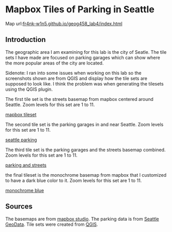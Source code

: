 # Mapbox Tiles of Parking in Seattle

Map url:[fr4nk-w1n5.github.io/geog458_lab4/index.html](https://fr4nk-w1n5.github.io/geog458_lab4/index.html)

## Introduction

The geographic area I am examining for this lab is the city of Seatle. The tile sets I have made are focused on parking garages which can show where the more popular areas of the city are located. 

Sidenote: I ran into some issues when working on this lab so the screenshots shown are from QGIS and display how the tile sets are supposed to look like. I think the problem was when generating the tilesets using the QGIS plugin. 

The first tile set is the streets basemap from mapbox centered around Seattle. Zoom levels for this set are 1 to 11.

[mapbox tileset](assets/img/mapbox)

The second tile set is the parking garages in and near Seattle. Zoom levels for this set are 1 to 11.

[seattle parking](assets/img/parking)

The third tile set is the parking garages and the streets basemap combined.  Zoom levels for this set are 1 to 11.

[parking and streets](assets/img/parkingstreets)

the final tileset is the monochrome basemap from mapbox that I customized to have a dark blue color to it.  Zoom levels for this set are 1 to 11.

[monochrome blue](assets/img/monochromeblue)

## Sources

The basemaps are from [mapbox studio](studio.mapbox.com). The parking data is from [Seattle GeoData](https://data-seattlecitygis.opendata.arcgis.com/datasets/SeattleCityGIS::public-garages-or-parking-lots/explore). Tile sets were created from [QGIS](https://www.qgis.org/en/site/).




